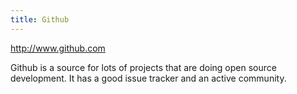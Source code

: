```yaml
---
title: Github
---
```

http://www.github.com

Github is a source for lots of projects that are doing open
source development. It has a good issue tracker and an active
community.

